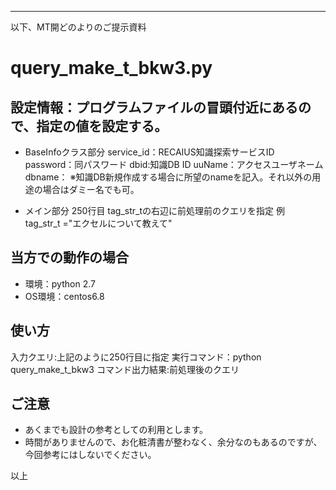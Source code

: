 


- - - - 
以下、MT開どのよりのご提示資料

# query_make_t_bkw3.py

## 設定情報：プログラムファイルの冒頭付近にあるので、指定の値を設定する。
* BaseInfoクラス部分
service_id：RECAIUS知識探索サービスID
password：同パスワード
dbid:知識DB ID
uuName：アクセスユーザネーム
dbname： ※知識DB新規作成する場合に所望のnameを記入。それ以外の用途の場合はダミー名でも可。

* メイン部分
250行目 tag_str_tの右辺に前処理前のクエリを指定
例　  tag_str_t ="エクセルについて教えて"

## 当方での動作の場合
* 環境：python 2.7 
* OS環境：centos6.8

## 使い方

入力クエリ:上記のように250行目に指定
実行コマンド：python query_make_t_bkw3
コマンド出力結果:前処理後のクエリ


## ご注意
* あくまでも設計の参考としての利用とします。
* 時間がありませんので、お化粧清書が整わなく、余分なのもあるのですが、今回参考にはしないでください。


以上